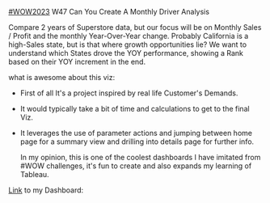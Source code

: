 [#WOW2023](https://workout-wednesday.com/2023w47tab/) W47 Can You Create A Monthly Driver Analysis


Compare 2 years of Superstore data, but our focus will be on Monthly Sales / Profit and the monthly Year-Over-Year change. Probably California is a high-Sales state, but is that where growth opportunities lie? We want to understand which States drove the YOY performance, showing a Rank based on their YOY increment in the end.

what is awesome about this viz: 

* First of all It's a project inspired by real life  Customer's Demands.
* It would typically take a bit of time and calculations to get to the final Viz.
* It leverages the use of parameter actions and jumping between home page for a summary view and drilling into details page for further info.

  In my opinion, this is one of the coolest dashboards I have imitated from #WOW challenges, it's fun to create and also expands my learning of Tableau.


[Link](https://public.tableau.com/app/profile/amira.salama/viz/KPIsDrivers/KPIsDash) to my Dashboard: 

